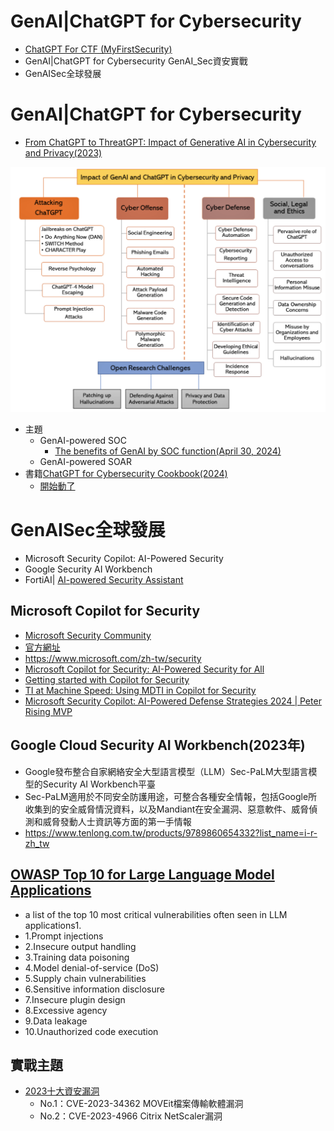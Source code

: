 # GenAI|ChatGPT for Cybersecurity
- [ChatGPT For CTF (MyFirstSecurity)](ChatGPT4CTF.md)
- GenAI|ChatGPT for Cybersecurity GenAI_Sec資安實戰
- GenAISec全球發展
# GenAI|ChatGPT for Cybersecurity
- [From ChatGPT to ThreatGPT: Impact of Generative AI in Cybersecurity and Privacy(2023)](https://arxiv.org/abs/2307.00691)

![GenAI_sec_2023](GenAI_sec_2023.png)

- 主題
  - GenAI-powered SOC
    - [The benefits of GenAI by SOC function(April 30, 2024)](https://redcanary.com/blog/security-operations/benefits-of-genai-by-soc-function/) 
  - GenAI-powered SOAR 
- 書籍[ChatGPT for Cybersecurity Cookbook(2024)](https://www.packtpub.com/product/chatgpt-for-cybersecurity-cookbook/9781805124047)
    - [開始動了](ChatGPTHacker.md) 

# GenAISec全球發展
- Microsoft Security Copilot: AI-Powered Security
- Google Security AI Workbench
- FortiAI| [AI-powered Security Assistant](https://www.fortinet.com/products/fortiai)

## Microsoft Copilot for Security 
- [Microsoft Security Community](https://www.youtube.com/@MicrosoftSecurityCommunity)
- [官方網址](https://www.microsoft.com/zh-tw/security/business/ai-machine-learning/microsoft-copilot-security)
- https://www.microsoft.com/zh-tw/security
- [Microsoft Copilot for Security: AI-Powered Security for All](https://www.youtube.com/watch?v=sNaxv2zflmc)
- [Getting started with Copilot for Security](https://www.youtube.com/watch?v=6qR7PyRMoQ8)
- [TI at Machine Speed: Using MDTI in Copilot for Security](https://www.youtube.com/watch?v=tdZ6UivzrTQ)
- [Microsoft Security Copilot: AI-Powered Defense Strategies 2024 | Peter Rising MVP](https://www.youtube.com/watch?v=q4nF2eHw7Fc)

## Google Cloud Security AI Workbench(2023年)
- Google發布整合自家網絡安全大型語言模型（LLM）Sec-PaLM大型語言模型的Security AI Workbench平臺
- Sec-PaLM適用於不同安全防護用途，可整合各種安全情報，包括Google所收集到的安全威脅情況資料，以及Mandiant在安全漏洞、惡意軟件、威脅偵測和威脅發動人士資訊等方面的第一手情報
- https://www.tenlong.com.tw/products/9789860654332?list_name=i-r-zh_tw

## [OWASP Top 10 for Large Language Model Applications](https://owasp.org/www-project-top-10-for-large-language-model-applications/)
- a list of the top 10 most critical vulnerabilities often seen in LLM applications1.
- 1.Prompt injections
- 2.Insecure output handling
- 3.Training data poisoning
- 4.Model denial-of-service (DoS)
- 5.Supply chain vulnerabilities
- 6.Sensitive information disclosure
- 7.Insecure plugin design
- 8.Excessive agency
- 9.Data leakage
- 10.Unauthorized code execution

## 實戰主題
- [2023十大資安漏洞](https://www.ithome.com.tw/article/162080)
  - No.1：CVE-2023-34362 MOVEit檔案傳輸軟體漏洞
  - No.2：CVE-2023-4966 Citrix NetScaler漏洞
